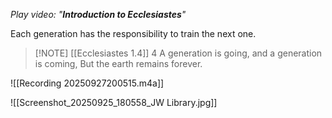 
*Play video: "**Introduction to Ecclesiastes**"* 

Each generation has the responsibility to train the next one.
> [!NOTE] [[Ecclesiastes 1.4]]
4 A generation is going, and a generation is coming, But the earth remains forever.

![[Recording 20250927200515.m4a]]






![[Screenshot_20250925_180558_JW Library.jpg]]